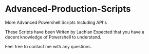 # Advanced-Production-Scripts
More Advanced Powershell Scripts Including API's

These Scripts have been Writen by Lachlan
Expected that you have a decent knowledge of Powershell to understand.

Feel free to contact me with any questions.
